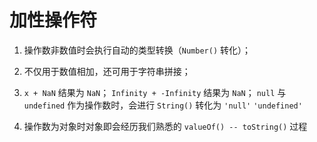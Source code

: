 # 加性操作符
1. 操作数非数值时会执行自动的类型转换（`Number()` 转化）；

2. 不仅用于数值相加，还可用于字符串拼接；

3. `x + NaN` 结果为 `NaN`；
`Infinity + -Infinity` 结果为 `NaN`；
`null` 与 `undefined` 作为操作数时，会进行 `String()` 转化为 `'null'` `'undefined'`

4. 操作数为对象时对象即会经历我们熟悉的 `valueOf() -- toString()` 过程
